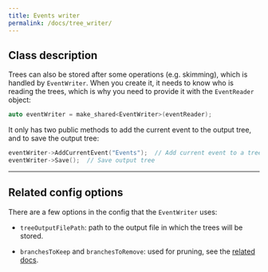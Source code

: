 ```yaml
---
title: Events writer
permalink: /docs/tree_writer/
---
```


## Class description

<!-- <div style="float: right; margin: -8em 0em 0em 0em; max-width: 120px;">
  <img src="{{site.baseurl}}//assets/img/tea_icons_tree_writer.png" alt="tea_logo" style="width: 100%; height: auto;">
</div> -->

Trees can also be stored after some operations (e.g. skimming), which is handled by `EventWriter`. When you create it, it needs to know who is reading the trees, which is why you need to provide it with the `EventReader` object:

```cpp
auto eventWriter = make_shared<EventWriter>(eventReader);
```

It only has two public methods to add the current event to the output tree, and to save the output tree:

```cpp
eventWriter->AddCurrentEvent("Events");  // Add current event to a tree called "Events"
eventWriter->Save();  // Save output tree
```

---

## Related config options

There are a few options in the config that the `EventWriter` uses:

- `treeOutputFilePath`: path to the output file in which the trees will be stored.

- `branchesToKeep` and `branchesToRemove`: used for pruning, see the [related docs]({{site.baseurl}}/docs/pruning/).